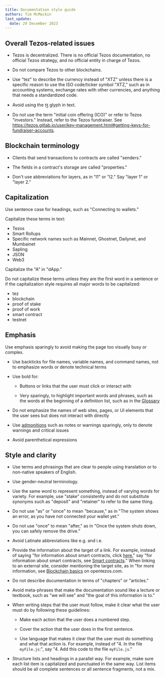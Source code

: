 ```yaml
---
title: Documentation style guide
authors: Tim McMackin
last_update:
  date: 29 December 2023
---
```


## Overall Tezos-related issues

- Tezos is decentralized.
There is no official Tezos documentation, no official Tezos strategy, and no official entity in charge of Tezos.

- Do not compare Tezos to other blockchains.

- Use "tez" to describe the currency instead of "XTZ" unless there is a specific reason to use the ISO code/ticker symbol "XTZ," such as in accounting systems, exchange rates with other currencies, and anything that needs a standardized code.

- Avoid using the ꜩ glyph in text.

- Do not use the term "initial coin offering (ICO)" or refer to Tezos "investors."
Instead, refer to the Tezos fundraiser.
See https://tezos.gitlab.io/user/key-management.html#getting-keys-for-fundraiser-accounts.

## Blockchain terminology

- Clients that send transactions to contracts are called "senders."

- The fields in a contract's storage are called "properties."

- Don't use abbreviations for layers, as in "l1" or "l2." Say "layer 1" or "layer 2."

## Capitalization

Use sentence case for headings, such as "Connecting to wallets."

Capitalize these terms in text:

- Tezos
- Smart Rollups
- Specific network names such as Mainnet, Ghostnet, Dailynet, and Mumbainet
- Sapling
- JSON
- Web3

Capitalize the "A" in "dApp."

Do not capitalize these terms unless they are the first word in a sentence or if the capitalization style requires all major words to be capitalized:

- tez
- blockchain
- proof of stake
- proof of work
- smart contract
- testnet

## Emphasis

Use emphasis sparingly to avoid making the page too visually busy or complex.

- Use backticks for file names, variable names, and command names, not to emphasize words or denote technical terms

- Use bold for:

  - Buttons or links that the user must click or interact with

  - Very sparingly, to highlight important words and phrases, such as the words at the beginning of a definition list, such as in the [Glossary](../overview/glossary)

- Do not emphasize the names of web sites, pages, or UI elements that the user sees but does not interact with directly

- Use [admonitions](https://docusaurus.io/docs/markdown-features/admonitions) such as notes or warnings sparingly, only to denote warnings and critical issues

- Avoid parenthetical expressions

## Style and clarity

- Use terms and phrasings that are clear to people using translation or to non-native speakers of English.

- Use gender-neutral terminology.

- Use the same word to represent something, instead of varying words for variety.
For example, use "stake" consistently and do not substitute synonyms such as "deposit" and "retainer" to refer to the same thing.

- Do not use "as" or "since" to mean "because," as in "The system shows an error, as you have not connected your wallet yet."

- Do not use "once" to mean "after," as in "Once the system shuts down, you can safely remove the drive."

- Avoid Latinate abbreviations like e.g. and i.e.

- Provide the information about the target of a link.
For example, instead of saying "for information about smart contracts, click [here](https://docs.tezos.com/smart-contracts)," say "for information about smart contracts, see [Smart contracts](https://docs.tezos.com/smart-contracts)."
When linking to an external site, consider mentioning the target site, as in "for more information, see [Blockchain basics](https://opentezos.com/blockchain-basics) on opentezos.com.

- Do not describe documentation in terms of "chapters" or "articles."

- Avoid meta-phrases that make the documentation sound like a lecture or textbook, such as "we will see" and "the goal of this information is to."

- When writing steps that the user must follow, make it clear what the user must do by following these guidelines:

  - Make each action that the user does a numbered step.

  - Cover the action that the user does in the first sentence.

  - Use language that makes it clear that the user must do something and what that action is.
  For example, instead of "4. In the file `myFile.js`:", say "4. Add this code to the file `myFile.js`."

- Structure lists and headings in a parallel way.
  For example, make sure each list item is capitalized and punctuated in the same way.
  List items should be all complete sentences or all sentence fragments, not a mix.
